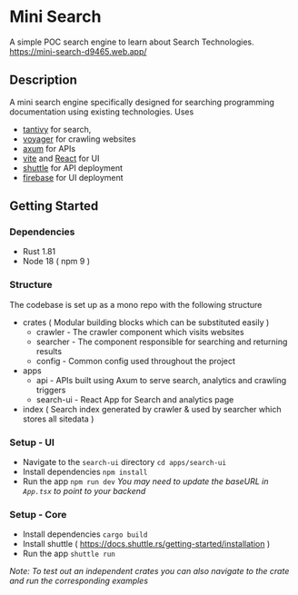 # Mini Search
A simple POC search engine to learn about Search Technologies.
https://mini-search-d9465.web.app/

## Description
A mini search engine specifically designed for searching programming documentation using existing technologies. Uses
- [tantivy](https://github.com/quickwit-oss/tantivy) for search,
- [voyager](https://github.com/mattsse/voyager) for crawling websites
- [axum](https://github.com/tokio-rs/axum) for APIs
- [vite](https://vite.dev/) and [React](https://react.dev) for UI
- [shuttle](https://shuttle.dev) for API deployment
- [firebase](https://firebase.google.com/) for UI deployment

## Getting Started

### Dependencies

* Rust 1.81
* Node 18 ( npm 9 )

### Structure
The codebase is set up as a mono repo with the following structure
- crates ( Modular building blocks which can be substituted easily )
	- crawler - The crawler component which visits websites
	- searcher - The component responsible for searching and returning results
	- config - Common config used throughout the project
- apps 
	- api - APIs built using Axum to serve search, analytics and crawling triggers
	- search-ui - React App for Search and analytics page
- index ( Search index generated by crawler & used by searcher which stores all sitedata )

### Setup - UI
- Navigate to the `search-ui` directory
`cd apps/search-ui`
- Install dependencies
`npm install`
- Run the app
`npm run dev`
_You may need to update the baseURL in `App.tsx` to point to your backend_

### Setup - Core
- Install dependencies
`cargo build`
- Install shuttle ( https://docs.shuttle.rs/getting-started/installation )
- Run the app
`shuttle run`

*Note: To test out an independent crates you can also navigate to the crate and run the corresponding examples*